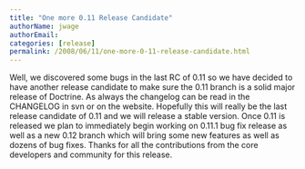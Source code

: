 ```yaml
---
title: "One more 0.11 Release Candidate"
authorName: jwage
authorEmail:
categories: [release]
permalink: /2008/06/11/one-more-0-11-release-candidate.html
---
```

Well, we discovered some bugs in the last RC of 0.11 so we have decided
to have another release candidate to make sure the 0.11 branch is a
solid major release of Doctrine. As always the changelog can be read in
the CHANGELOG in svn or on the website. Hopefully this will really be
the last release candidate of 0.11 and we will release a stable version.
Once 0.11 is released we plan to immediately begin working on 0.11.1 bug
fix release as well as a new 0.12 branch which will bring some new
features as well as dozens of bug fixes. Thanks for all the
contributions from the core developers and community for this release.
